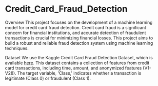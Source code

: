 # Credit_Card_Fraud_Detection

Overview
This project focuses on the development of a machine learning model for credit card fraud detection. Credit card fraud is a significant concern for financial institutions, and accurate detection of fraudulent transactions is crucial for minimizing financial losses. This project aims to build a robust and reliable fraud detection system using machine learning techniques.


Dataset
We use the Kaggle Credit Card Fraud Detection Dataset, which is available [here](https://www.kaggle.com/datasets/mlg-ulb/creditcardfraud). This dataset contains a collection of features from credit card transactions, including time, amount, and anonymized features (V1-V28). The target variable, 'Class,' indicates whether a transaction is legitimate (Class 0) or fraudulent (Class 1).
